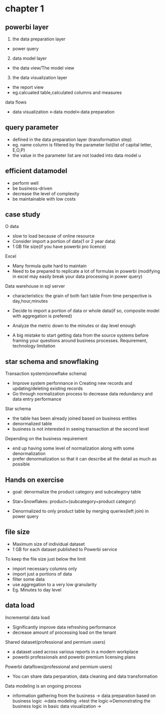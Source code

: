 

# chapter 1 
## powerbi layer

1. the data preparation layer
- power query

2. data model layer
- the data view/The model view 

3. the data visualization layer
- the report view
- eg.calcuated table,calculated columns and measures

data flows
- data visualization <-data model<-data preparation
 

## query parameter
- defined in the data preparation layer (transformation step)
-  eg. name column is filtered by the parameter list(list of capital letter, E,O,P)
- the value in the parameter list are not loaded into data model u

## efficient datamodel
- perform well
- be business-driven
- decrease the level of complexity
- be maintainable with low costs

## case study
O data
- slow to load because of online resource
- Consider import a portion of data(1 or 2 year data)
- 1 GB file size(if you have powerbi pro licence)

Excel
- Many formula quite hard to maintain
- Need to be prepared to replicate a lot of formulas in powerbi (modifying in excel may easily break your data processing in power query)

Data warehouse in sql server
- characteristics: the grain of both fact table From time perspective is  day,hour,minutes
- Decide to import a portion of data or whole data(if so, composite model with aggregation is prefered)
- Analyze the metric down to the minutes or day level enough

- A big mistake to start getting data from the source systems before framing your questions around business processes. Requirement, technology limitation


 ## star schema and snowflaking 

Transaction system(snowflake schema)
- Improve system performance in Creating new records and updating/deleting existing records
- Go through normalization process to decrease data redundancy and data entry performance

Star schema
- the table has been already joined based on business entities
- denormalized table
- business is not interested in seeing transaction at the second level

Depending on the business requirement
- end up having some level of normalization along with some denormalization
- prefer denormalization so that it can describe all the detail as much as possible


## Hands on exercise
- goal: denormalize the product category and subcategory table
- Star+Snowflakes: product+(subcategory+product category)

- Denormalized to only product table by merging queries(left join) in  power query



## file size
- Maximum size of individual dataset 
- 1 GB for each dataset published to Powerbi service

To keep the file size just below the limit
- import necessary columns only
- import just a portions of data 
- filter some data
- use aggregation to a very low granularity
- Eg. Minutes to day level


## data load
Incremental data load 
- Significantly improve data refreshing performance 
- decrease amount of processing load on the tenant


Shared dataset(professional and permium users)
- a dataset used across various reports in a modern workplace
- powerbi professionals and powerbi premium licensing plans


Powerbi dataflows(professional and permium users)
- You can share data perparation, data cleaning and data transformation

Data modeling is an ongoing process
- information gathering from the business -> data preparation based on business logic ->data modeling ->test the logic->Demonstrating the business logic in basic data visualization ->


